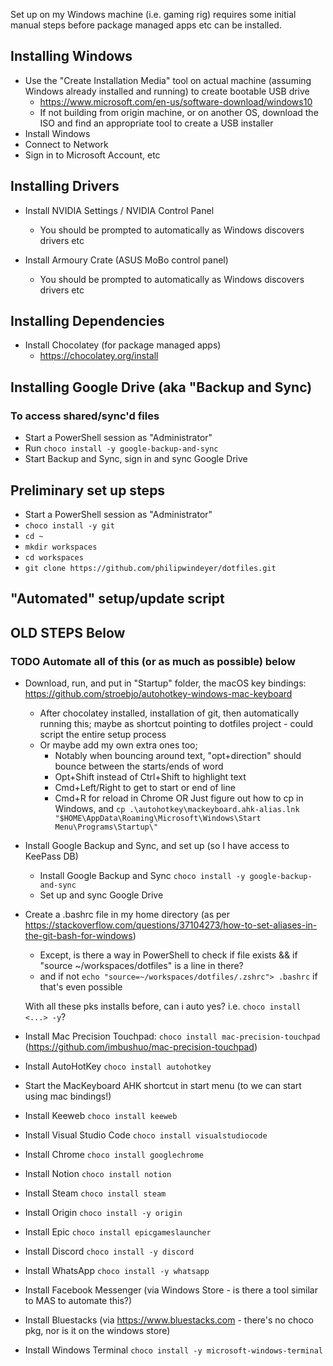 Set up on my Windows machine (i.e. gaming rig) requires some initial manual steps before package managed apps etc can be installed.

## Installing Windows

- Use the "Create Installation Media" tool on actual machine (assuming Windows already installed and running) to create bootable USB drive
  - https://www.microsoft.com/en-us/software-download/windows10
  - If not building from origin machine, or on another OS, download the ISO and find an appropriate tool to create a USB installer
- Install Windows
- Connect to Network
- Sign in to Microsoft Account, etc

## Installing Drivers

- Install NVIDIA Settings / NVIDIA Control Panel

  - You should be prompted to automatically as Windows discovers drivers etc

- Install Armoury Crate (ASUS MoBo control panel)
  - You should be prompted to automatically as Windows discovers drivers etc

## Installing Dependencies

- Install Chocolatey (for package managed apps)
  - https://chocolatey.org/install

## Installing Google Drive (aka "Backup and Sync)

### To access shared/sync'd files

- Start a PowerShell session as "Administrator"
- Run `choco install -y google-backup-and-sync`
- Start Backup and Sync, sign in and sync Google Drive

## Preliminary set up steps

- Start a PowerShell session as "Administrator"
- `choco install -y git`
- `cd ~`
- `mkdir workspaces`
- `cd workspaces`
- `git clone https://github.com/philipwindeyer/dotfiles.git`

## "Automated" setup/update script

## OLD STEPS Below

### TODO Automate all of this (or as much as possible) below

- Download, run, and put in "Startup" folder, the macOS key bindings: https://github.com/stroebjo/autohotkey-windows-mac-keyboard

  - After chocolatey installed, installation of git, then automatically running this; maybe as shortcut pointing to dotfiles project - could script the entire setup process
  - Or maybe add my own extra ones too;
    - Notably when bouncing around text, "opt+direction" should bounce between the starts/ends of word
    - Opt+Shift instead of Ctrl+Shift to highlight text
    - Cmd+Left/Right to get to start or end of line
    - Cmd+R for reload in Chrome
      OR Just figure out how to cp in Windows, and `cp .\autohotkey\mackeyboard.ahk-alias.lnk "$HOME\AppData\Roaming\Microsoft\Windows\Start Menu\Programs\Startup\"`

- Install Google Backup and Sync, and set up (so I have access to KeePass DB)

  - Install Google Backup and Sync `choco install -y google-backup-and-sync`
  - Set up and sync Google Drive

- Create a .bashrc file in my home directory (as per https://stackoverflow.com/questions/37104273/how-to-set-aliases-in-the-git-bash-for-windows)

  - Except, is there a way in PowerShell to check if file exists && if "source ~/workspaces/dotfiles" is a line in there?
  - and if not `echo "source=~/workspaces/dotfiles/.zshrc"> .bashrc` if that's even possible

  With all these pks installs before, can i auto yes? i.e. `choco install <...> -y`?

- Install Mac Precision Touchpad: `choco install mac-precision-touchpad` (https://github.com/imbushuo/mac-precision-touchpad)
- Install AutoHotKey `choco install autohotkey`
- Start the MacKeyboard AHK shortcut in start menu (to we can start using mac bindings!)
- Install Keeweb `choco install keeweb`

- Install Visual Studio Code `choco install visualstudiocode`
- Install Chrome `choco install googlechrome`
- Install Notion `choco install notion`
- Install Steam `choco install steam`
- Install Origin `choco install -y origin`
- Install Epic `choco install epicgameslauncher`
- Install Discord `choco install -y discord`
- Install WhatsApp `choco install -y whatsapp`
- Install Facebook Messenger (via Windows Store - is there a tool similar to MAS to automate this?)
- Install Bluestacks (via https://www.bluestacks.com - there's no choco pkg, nor is it on the windows store)
- Install Windows Terminal `choco install -y microsoft-windows-terminal`
